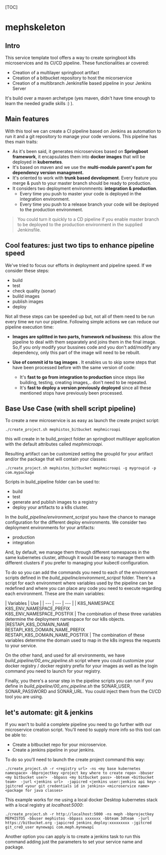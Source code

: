 

[TOC]

# mephskeleton

## Intro

This service template tool offers a way to create springboot k8s microservices and its CI/CD pipeline. These functionalities ar covered:

* Creation of a multilayer springboot artifact
* Creation of a bitbucket repository to host the micorservice
* Creation of a multibranch Jenkinsfile based pipeline in your Jenkins Server

It's build over a maven archetype (yes maven, didn't have time enough to learn the needed gradle skills :) ). 

## Main features

With this tool we can create a CI pipeline based on Jenkins as automation to run it and a git repository to manage your code versions. This pipeline has thes main traits:

* As it's been said, it generates microservices based on **Springboot framework**, it encapsulates them into **docker images** that will be deployed in **kubernetes**.
* It's based on maven and we use the **multi-module parent's pom for dependency version managment.**
* It's oriented to work with **trunk based development**. Every feature you merge & push to your master branch should be ready to production. 
* It considers two deployment environmnents: **integration & production**. 
  * Every time you push to master your code is deployed in the integration environment.
  * Every time you push to a release branch your code will be deployed to the production environment.

> You could turn it quickly to a CD pipeline if you enable master branch to be deployed to the production environment
> in the supplied Jenkinsfile.

## Cool features: just two tips to enhance pipeline speed

We've tried to focus our efforts in deployment and pipeline speed. If we consider these steps:

* build
* test
* check quality (sonar)
* bulild images
* publish images
* deploy

Not all these steps can be speeded up but, not all of them need to be run every time we run our pipeline. Following simple actions we can reduce our pipeline execution time:

* **Images are splitted in two parts, framework nd business**: this allow the pipeline to deal with them separately and joins them in the final image. So,if you only modify your bussines code and you don't add/modify any dependency, only this part of the image will need to be rebuilt.


* **Use of commit id to tag images** . It enables us to skip some steps that have been processed before with the same version of code:
  * It's **fast to go from integration to production** since steps like building, testing, creating images,.. don't need to be repeated.
  * It's **fast to deploy a version previously deployed** since all these mentioned stops have previously been processed.

## Base Use Case (with shell script pipeline)

To create a new microservice is as easy as launch the create project script:

`
 ./create_project.sh mephistos_bitbucket mephmicroapi
`

this will create in te build_project folder an springboot multilayer application with the default attributes called *mephmicroapi*.

Resulting artifact can be customized setting the groupId for your artifact and/or the package that will contain your classes:

`
 ./create_project.sh mephistos_bitbucket mephmicroapi -g mygroupid -p com.mypackage
`

Scripts in build_pipeline folder can be used to:

* build
* test
* generate and publish images to a registry
* deploy your artifacts to a k8s cluster.

In the *build_pipeline/environment_scripst* you have the chance to manage configuration for the different deploy environments. We consider two deployment environments for your artifacts: 

* production
* integration

And, by default, we manage them through different namespaces in the same kubernetes cluster, although it would be easy to manage them with different clusters if you prefer to managing your kubectl configuration. 

To do so you can add the commands you need to each of the environment scripts defined in the *build_pipeline/environment_scripst* folder. There's a script for each environment where variables used by the pipeline can be redefined and where you can place any code you need to execute regarding each environment. These are the main variables:


| Variables | Use |
| --- | --- | --- |
| K8S_NAMESPACE <br>K8S_ENV_NAMESPACE_PREFIX</br> K8S_ENV_NAMESPACE_POSTFIX | The combination of these three variables determine the deployment namespace for our k8s objects.
|RESTAPI_K8S_DOMAIN_NAME <br>RESTAPI_K8S_DOMAIN_NAME_PREFIX</br> RESTAPI_K8S_DOMAIN_NAME_POSTFIX | The combination of these variables determine the domain used to map in the k8s ingress the requests to your service.

On the other hand, and used for all environments, we have *build_pipeline/00_env_pipeline.sh* script where you could customize your docker registry / docker registry prefix for your images as well as the login command you need to launch for your registry.

Finally, you there's a sonar step in the pipeline scripts you can run if you define in *build_pipeline/00_env_pipeline.sh* the SONAR_USER, SONAR_PASSWORD and SONAR_URL. You could inject them from the CI/CD tool you are using.

## let's automate: git & jenkins

If you wan't to build a complete pipeline you need to go further with our microservice creation script. You'll need to supply more info so this tool can be able to:

* Create a bitbucket repo for your microservice.
* Create a jenkins pipeline in your jenkins.

To do so you'll need to launch the create project command this way:

`
./create_project.sh -r <registry url> -ns <my base kubernetes namespace>
-bbprojectkey <project key where to create repo> -bbuser <my bitbucket user> 
-bbpass <my bitbucket pass> -bbteam <bitbucket team>  -jurl <jenkins url> 
-japicred <jenkins user:jenkins api key> -jgitcred <your git credentials id in jenkins> <microservice name> <package for java classes>
`

This example works for me using a local docker Desktop kubernetes stack with a local registry at *localhost:5000*:

`
./create_project.sh -r http://localhost:5000 -ns meph -bbprojectkey MEPHISTOS -bbuser mephistos -bbpass xxxxxxx -bbteam 3dteam  -jurl https://bitbucket.org -japicred jenkins_deploy:xxxxxxxxx -jgitcred git_creD_user mynewapi com.meph.mynewapi
`

Another option you can apply is to create a jenkins task to run this command adding just the parameters to set your service name and package.




